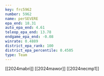 ```yaml
---
key: frc5962
number: 5962
name: perSEVERE
epa_end: 18.31
auto_epa_end: 4.61
teleop_epa_end: 13.78
endgame_epa_end: -0.08
winrate: 0.4889
district_epa_rank: 100
district_epa_percentile: 0.4505
type: Team
---
```

[[2024mabri]]
[[2024mawor]]
[[2024necmp1]]
